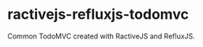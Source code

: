 ractivejs-refluxjs-todomvc
==========================

Common TodoMVC created with RactiveJS and RefluxJS.